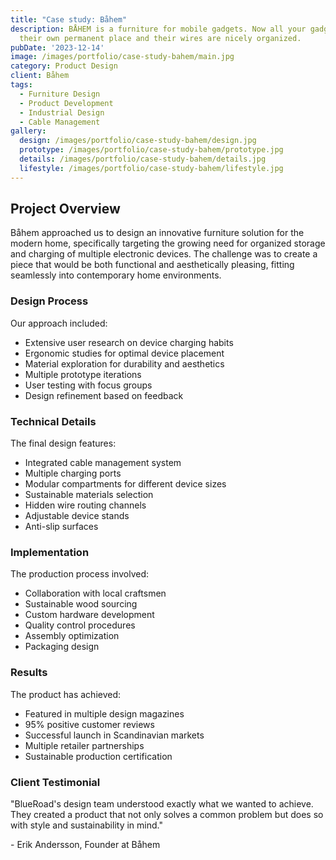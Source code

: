 ```yaml
---
title: "Case study: Båhem"
description: BÅHEM is a furniture for mobile gadgets. Now all your gadgets have
  their own permanent place and their wires are nicely organized.
pubDate: '2023-12-14'
image: /images/portfolio/case-study-bahem/main.jpg
category: Product Design
client: Båhem
tags:
  - Furniture Design
  - Product Development
  - Industrial Design
  - Cable Management
gallery:
  design: /images/portfolio/case-study-bahem/design.jpg
  prototype: /images/portfolio/case-study-bahem/prototype.jpg
  details: /images/portfolio/case-study-bahem/details.jpg
  lifestyle: /images/portfolio/case-study-bahem/lifestyle.jpg
---
```


## Project Overview

Båhem approached us to design an innovative furniture solution for the modern home, specifically targeting the growing need for organized storage and charging of multiple electronic devices. The challenge was to create a piece that would be both functional and aesthetically pleasing, fitting seamlessly into contemporary home environments.

### Design Process

Our approach included:
- Extensive user research on device charging habits
- Ergonomic studies for optimal device placement
- Material exploration for durability and aesthetics
- Multiple prototype iterations
- User testing with focus groups
- Design refinement based on feedback

### Technical Details

The final design features:
- Integrated cable management system
- Multiple charging ports
- Modular compartments for different device sizes
- Sustainable materials selection
- Hidden wire routing channels
- Adjustable device stands
- Anti-slip surfaces

### Implementation

The production process involved:
- Collaboration with local craftsmen
- Sustainable wood sourcing
- Custom hardware development
- Quality control procedures
- Assembly optimization
- Packaging design

### Results

The product has achieved:
- Featured in multiple design magazines
- 95% positive customer reviews
- Successful launch in Scandinavian markets
- Multiple retailer partnerships
- Sustainable production certification

### Client Testimonial

"BlueRoad's design team understood exactly what we wanted to achieve. They created a product that not only solves a common problem but does so with style and sustainability in mind."

\- Erik Andersson, Founder at Båhem